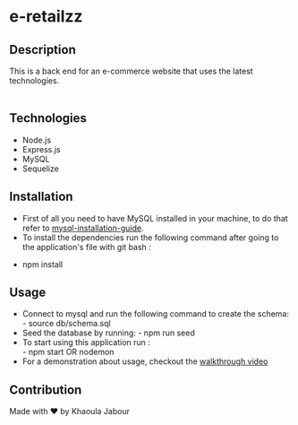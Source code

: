 # e-retailzz

  ## Description 

  This is a back end for an e-commerce website that uses the latest technologies. <br/><br/>

  ## Technologies

   * Node.js
   * Express.js
   * MySQL
   * Sequelize

  ## Installation

  * First of all you need to have MySQL installed in your machine, to do that refer to [mysql-installation-guide](https://coding-boot-camp.github.io/full-stack/mysql/mysql-installation-guide).<br/>
  * To install the dependencies run the following command after going to the application's file with git bash : <br/>
   - npm install
  
  ## Usage 

   * Connect to mysql and run the following command to create the schema: <br/>
    - source db/schema.sql <br/>
   * Seed the database by running:
    - npm run seed  
   * To start using this application run : <br/>
    - npm start OR nodemon <br/>
   * For a demonstration about usage, checkout the [walkthrough video](https://drive.google.com/file/d/1r955oheOvkCXPRZspSQ0YQZ5uX2FpIOo/view)

 
  ## Contribution
  Made with ❤ by Khaoula Jabour <br/>
  
